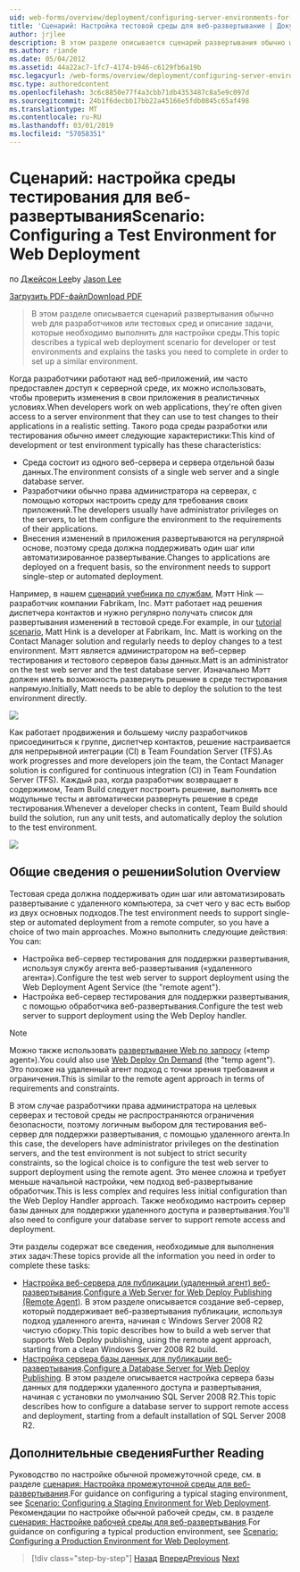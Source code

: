 ```yaml
---
uid: web-forms/overview/deployment/configuring-server-environments-for-web-deployment/scenario-configuring-a-test-environment-for-web-deployment
title: 'Сценарий: Настройка тестовой среды для веб-развертывание | Документация Майкрософт'
author: jrjlee
description: В этом разделе описывается сценарий развертывания обычно web для разработчиков или тестовых сред и описание задачи, которые необходимо выполнить для настройки удостоверения службы...
ms.author: riande
ms.date: 05/04/2012
ms.assetid: 44a22ac7-1fc7-4174-b946-c6129fb6a19b
msc.legacyurl: /web-forms/overview/deployment/configuring-server-environments-for-web-deployment/scenario-configuring-a-test-environment-for-web-deployment
msc.type: authoredcontent
ms.openlocfilehash: 3c6c8850e77f4a3cbb71db4353487c8a5e9c097d
ms.sourcegitcommit: 24b1f6decbb17bb22a45166e5fdb0845c65af498
ms.translationtype: MT
ms.contentlocale: ru-RU
ms.lasthandoff: 03/01/2019
ms.locfileid: "57058351"
---
```

<a name="scenario-configuring-a-test-environment-for-web-deployment"></a><span data-ttu-id="461ba-103">Сценарий: настройка среды тестирования для веб-развертывания</span><span class="sxs-lookup"><span data-stu-id="461ba-103">Scenario: Configuring a Test Environment for Web Deployment</span></span>
====================
<span data-ttu-id="461ba-104">по [Джейсон Lee](https://github.com/jrjlee)</span><span class="sxs-lookup"><span data-stu-id="461ba-104">by [Jason Lee](https://github.com/jrjlee)</span></span>

[<span data-ttu-id="461ba-105">Загрузить PDF-файл</span><span class="sxs-lookup"><span data-stu-id="461ba-105">Download PDF</span></span>](https://msdnshared.blob.core.windows.net/media/MSDNBlogsFS/prod.evol.blogs.msdn.com/CommunityServer.Blogs.Components.WeblogFiles/00/00/00/63/56/8130.DeployingWebAppsInEnterpriseScenarios.pdf)

> <span data-ttu-id="461ba-106">В этом разделе описывается сценарий развертывания обычно web для разработчиков или тестовых сред и описание задачи, которые необходимо выполнить для настройки среды.</span><span class="sxs-lookup"><span data-stu-id="461ba-106">This topic describes a typical web deployment scenario for developer or test environments and explains the tasks you need to complete in order to set up a similar environment.</span></span>


<span data-ttu-id="461ba-107">Когда разработчики работают над веб-приложений, им часто предоставлен доступ к серверной среде, их можно использовать, чтобы проверить изменения в свои приложения в реалистичных условиях.</span><span class="sxs-lookup"><span data-stu-id="461ba-107">When developers work on web applications, they're often given access to a server environment that they can use to test changes to their applications in a realistic setting.</span></span> <span data-ttu-id="461ba-108">Такого рода среды разработки или тестирования обычно имеет следующие характеристики:</span><span class="sxs-lookup"><span data-stu-id="461ba-108">This kind of development or test environment typically has these characteristics:</span></span>

- <span data-ttu-id="461ba-109">Среда состоит из одного веб-сервера и сервера отдельной базы данных.</span><span class="sxs-lookup"><span data-stu-id="461ba-109">The environment consists of a single web server and a single database server.</span></span>
- <span data-ttu-id="461ba-110">Разработчики обычно права администратора на серверах, с помощью которых настроить среду для требования своих приложений.</span><span class="sxs-lookup"><span data-stu-id="461ba-110">The developers usually have administrator privileges on the servers, to let them configure the environment to the requirements of their applications.</span></span>
- <span data-ttu-id="461ba-111">Внесения изменений в приложения развертываются на регулярной основе, поэтому среда должна поддерживать один шаг или автоматизированное развертывание.</span><span class="sxs-lookup"><span data-stu-id="461ba-111">Changes to applications are deployed on a frequent basis, so the environment needs to support single-step or automated deployment.</span></span>

<span data-ttu-id="461ba-112">Например, в нашем [сценарий учебника по службам](../deploying-web-applications-in-enterprise-scenarios/enterprise-web-deployment-scenario-overview.md), Мэтт Hink — разработчик компании Fabrikam, Inc. Мэтт работает над решения диспетчера контактов и нужно регулярно получать список для развертывания изменений в тестовой среде.</span><span class="sxs-lookup"><span data-stu-id="461ba-112">For example, in our [tutorial scenario](../deploying-web-applications-in-enterprise-scenarios/enterprise-web-deployment-scenario-overview.md), Matt Hink is a developer at Fabrikam, Inc. Matt is working on the Contact Manager solution and regularly needs to deploy changes to a test environment.</span></span> <span data-ttu-id="461ba-113">Мэтт является администратором на веб-сервер тестирования и тестового серверов базы данных.</span><span class="sxs-lookup"><span data-stu-id="461ba-113">Matt is an administrator on the test web server and the test database server.</span></span> <span data-ttu-id="461ba-114">Изначально Мэтт должен иметь возможность развернуть решение в среде тестирования напрямую.</span><span class="sxs-lookup"><span data-stu-id="461ba-114">Initially, Matt needs to be able to deploy the solution to the test environment directly.</span></span>

![](scenario-configuring-a-test-environment-for-web-deployment/_static/image1.png)

<span data-ttu-id="461ba-115">Как работает продвижения и большему числу разработчиков присоединиться к группе, диспетчер контактов, решение настраивается для непрерывной интеграции (CI) в Team Foundation Server (TFS).</span><span class="sxs-lookup"><span data-stu-id="461ba-115">As work progresses and more developers join the team, the Contact Manager solution is configured for continuous integration (CI) in Team Foundation Server (TFS).</span></span> <span data-ttu-id="461ba-116">Каждый раз, когда разработчик возвращает в содержимом, Team Build следует построить решение, выполнять все модульные тесты и автоматически развернуть решение в среде тестирования.</span><span class="sxs-lookup"><span data-stu-id="461ba-116">Whenever a developer checks in content, Team Build should build the solution, run any unit tests, and automatically deploy the solution to the test environment.</span></span>

![](scenario-configuring-a-test-environment-for-web-deployment/_static/image2.png)

## <a name="solution-overview"></a><span data-ttu-id="461ba-117">Общие сведения о решении</span><span class="sxs-lookup"><span data-stu-id="461ba-117">Solution Overview</span></span>

<span data-ttu-id="461ba-118">Тестовая среда должна поддерживать один шаг или автоматизировать развертывание с удаленного компьютера, за счет чего у вас есть выбор из двух основных подходов.</span><span class="sxs-lookup"><span data-stu-id="461ba-118">The test environment needs to support single-step or automated deployment from a remote computer, so you have a choice of two main approaches.</span></span> <span data-ttu-id="461ba-119">Можно выполнить следующие действия: </span><span class="sxs-lookup"><span data-stu-id="461ba-119">You can:</span></span>

- <span data-ttu-id="461ba-120">Настройка веб-сервер тестирования для поддержки развертывания, используя службу агента веб-развертывания («удаленного агента»).</span><span class="sxs-lookup"><span data-stu-id="461ba-120">Configure the test web server to support deployment using the Web Deployment Agent Service (the "remote agent").</span></span>
- <span data-ttu-id="461ba-121">Настройка веб-сервер тестирования для поддержки развертывания, с помощью обработчика веб-развертывания.</span><span class="sxs-lookup"><span data-stu-id="461ba-121">Configure the test web server to support deployment using the Web Deploy handler.</span></span>

> [!NOTE]
> <span data-ttu-id="461ba-122">Можно также использовать [развертывание Web по запросу](https://technet.microsoft.com/library/ee517345(WS.10).aspx) («temp agent»).</span><span class="sxs-lookup"><span data-stu-id="461ba-122">You could also use [Web Deploy On Demand](https://technet.microsoft.com/library/ee517345(WS.10).aspx) (the "temp agent").</span></span> <span data-ttu-id="461ba-123">Это похоже на удаленный агент подход с точки зрения требования и ограничения.</span><span class="sxs-lookup"><span data-stu-id="461ba-123">This is similar to the remote agent approach in terms of requirements and constraints.</span></span>


<span data-ttu-id="461ba-124">В этом случае разработчики права администратора на целевых серверах и тестовой среды не распространяются ограничения безопасности, поэтому логичным выбором для тестирования веб-сервер для поддержки развертывания, с помощью удаленного агента.</span><span class="sxs-lookup"><span data-stu-id="461ba-124">In this case, the developers have administrator privileges on the destination servers, and the test environment is not subject to strict security constraints, so the logical choice is to configure the test web server to support deployment using the remote agent.</span></span> <span data-ttu-id="461ba-125">Это менее сложна и требует меньше начальной настройки, чем подход веб-развертывание обработчик.</span><span class="sxs-lookup"><span data-stu-id="461ba-125">This is less complex and requires less initial configuration than the Web Deploy Handler approach.</span></span> <span data-ttu-id="461ba-126">Также необходимо настроить сервер базы данных для поддержки удаленного доступа и развертывания.</span><span class="sxs-lookup"><span data-stu-id="461ba-126">You'll also need to configure your database server to support remote access and deployment.</span></span>

<span data-ttu-id="461ba-127">Эти разделы содержат все сведения, необходимые для выполнения этих задач:</span><span class="sxs-lookup"><span data-stu-id="461ba-127">These topics provide all the information you need in order to complete these tasks:</span></span>

- <span data-ttu-id="461ba-128">[Настройка веб-сервера для публикации (удаленный агент) веб-развертывания](configuring-a-web-server-for-web-deploy-publishing-remote-agent.md).</span><span class="sxs-lookup"><span data-stu-id="461ba-128">[Configure a Web Server for Web Deploy Publishing (Remote Agent)](configuring-a-web-server-for-web-deploy-publishing-remote-agent.md).</span></span> <span data-ttu-id="461ba-129">В этом разделе описывается создание веб-сервер, который поддерживает веб-развертывания публикации, используя подход удаленного агента, начиная с Windows Server 2008 R2 чистую сборку.</span><span class="sxs-lookup"><span data-stu-id="461ba-129">This topic describes how to build a web server that supports Web Deploy publishing, using the remote agent approach, starting from a clean Windows Server 2008 R2 build.</span></span>
- <span data-ttu-id="461ba-130">[Настройка сервера базы данных для публикации веб-развертывания](configuring-a-database-server-for-web-deploy-publishing.md).</span><span class="sxs-lookup"><span data-stu-id="461ba-130">[Configure a Database Server for Web Deploy Publishing](configuring-a-database-server-for-web-deploy-publishing.md).</span></span> <span data-ttu-id="461ba-131">В этом разделе описывается настройка сервера базы данных для поддержки удаленного доступа и развертывания, начиная с установки по умолчанию SQL Server 2008 R2.</span><span class="sxs-lookup"><span data-stu-id="461ba-131">This topic describes how to configure a database server to support remote access and deployment, starting from a default installation of SQL Server 2008 R2.</span></span>

## <a name="further-reading"></a><span data-ttu-id="461ba-132">Дополнительные сведения</span><span class="sxs-lookup"><span data-stu-id="461ba-132">Further Reading</span></span>

<span data-ttu-id="461ba-133">Руководство по настройке обычной промежуточной среде, см. в разделе [сценария: Настройка промежуточной среды для веб-развертывания](scenario-configuring-a-staging-environment-for-web-deployment.md).</span><span class="sxs-lookup"><span data-stu-id="461ba-133">For guidance on configuring a typical staging environment, see [Scenario: Configuring a Staging Environment for Web Deployment](scenario-configuring-a-staging-environment-for-web-deployment.md).</span></span> <span data-ttu-id="461ba-134">Рекомендации по настройке обычной рабочей среды, см. в разделе [сценария: Настройке рабочей среды для веб-развертывания](scenario-configuring-a-production-environment-for-web-deployment.md).</span><span class="sxs-lookup"><span data-stu-id="461ba-134">For guidance on configuring a typical production environment, see [Scenario: Configuring a Production Environment for Web Deployment](scenario-configuring-a-production-environment-for-web-deployment.md).</span></span>

> [!div class="step-by-step"]
> <span data-ttu-id="461ba-135">[Назад](choosing-the-right-approach-to-web-deployment.md)
> [Вперед](scenario-configuring-a-staging-environment-for-web-deployment.md)</span><span class="sxs-lookup"><span data-stu-id="461ba-135">[Previous](choosing-the-right-approach-to-web-deployment.md)
[Next](scenario-configuring-a-staging-environment-for-web-deployment.md)</span></span>
